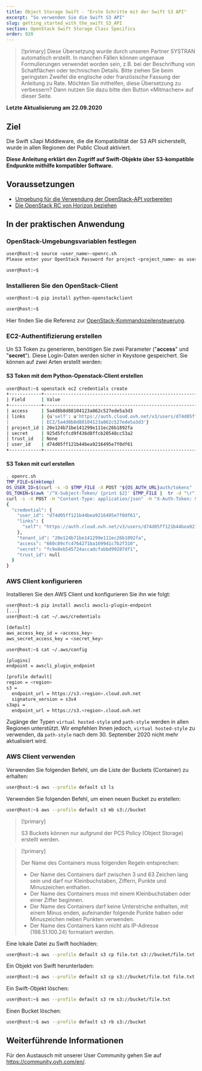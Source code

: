 ```yaml
---
title: Object Storage Swift - "Erste Schritte mit der Swift S3 API"
excerpt: "So verwenden Sie die Swift S3 API"
slug: getting_started_with_the_swift_S3_API
section: OpenStack Swift Storage Class Specifics
order: 020
---
```


> [!primary]
> Diese Übersetzung wurde durch unseren Partner SYSTRAN automatisch erstellt. In manchen Fällen können ungenaue Formulierungen verwendet worden sein, z.B. bei der Beschriftung von Schaltflächen oder technischen Details. Bitte ziehen Sie beim geringsten Zweifel die englische oder französische Fassung der Anleitung zu Rate. Möchten Sie mithelfen, diese Übersetzung zu verbessern? Dann nutzen Sie dazu bitte den Button «Mitmachen» auf dieser Seite.
>

**Letzte Aktualisierung am 22.09.2020**

## Ziel

Die Swift s3api Middleware, die die Kompatibilität der S3 API sicherstellt, wurde in allen Regionen der Public Cloud aktiviert.

**Diese Anleitung erklärt den Zugriff auf Swift-Objekte über S3-kompatible Endpunkte mithilfe kompatibler Software.**

## Voraussetzungen

- [Umgebung für die Verwendung der OpenStack-API vorbereiten](https://docs.ovh.com/de/public-cloud/vorbereitung_der_umgebung_fur_die_verwendung_der_openstack_api/)
- [Die OpenStack RC von Horizon beziehen](https://docs.ovh.com/de/public-cloud/zugriff_und_sicherheit_in_horizon/)

## In der praktischen Anwendung

### OpenStack-Umgebungsvariablen festlegen

```bash
user@host:~$ source <user_name>-openrc.sh
Please enter your OpenStack Password for project <project_name> as user <user_name>:

user@host:~$
```

### Installieren Sie den OpenStack-Client

```bash
user@host:~$ pip install python-openstackclient

user@host:~$
```

Hier finden Sie die Referenz zur [OpenStack-Kommandozeilensteuerung](https://docs.openstack.org/python-openstackclient/latest/).

### EC2-Authentifizierung erstellen

Un S3 Token zu generieren, benötigen Sie zwei Parameter ("**access**" und "**secret**").
Diese Login-Daten werden sicher in Keystone gespeichert. Sie können auf zwei Arten erstellt werden:

#### S3 Token mit dem Python-Openstack-Client erstellen

```bash
user@host:~$ openstack ec2 credentials create
+------------+----------------------------------------------------------------------------------------------------------------------------+
| Field      | Value                                                                                                                      |
+------------+----------------------------------------------------------------------------------------------------------------------------+
| access     | 5a4d8b8d88104123a862c527ede5a3d3                                                                                           |
| links      | {u'self': u'https://auth.cloud.ovh.net/v3/users/d74d05ff121b44bea9216495e7f0df61/credentials/OS-                     |
|            | EC2/5a4d8b8d88104123a862c527ede5a3d3'}                                                                                     |
| project_id | 20e124b71be141299e111ec26b1892fa                                                                                           |
| secret     | 925d5fcfcd9f436d8ffcb20548cc53a2                                                                                           |
| trust_id   | None                                                                                                                       |
| user_id    | d74d05ff121b44bea9216495e7f0df61                                                                                           |
+------------+----------------------------------------------------------------------------------------------------------------------------+
```

#### S3 Token mit curl erstellen

```bash
. openrc.sh
TMP_FILE=$(mktemp)
OS_USER_ID=$(curl -s -D $TMP_FILE -X POST "${OS_AUTH_URL}auth/tokens" -H "Content-Type: application/json" -d '{"auth":{"identity":{"methods":["password"],"password":{"user":{"name":"'$OS_USERNAME'","domain":{"id":"default"},"password":"'$OS_PASSWORD'"}}},"scope":{"project":{ "id":"'$OS_TENANT_ID'","domain":{"id":"default"}}}}}' | jq -r '.["token"]["user"]["id"]')
OS_TOKEN=$(awk '/^X-Subject-Token/ {print $2}' $TMP_FILE |  tr -d "\r")
curl -s -X POST -H "Content-Type: application/json" -H "X-Auth-Token: $OS_TOKEN" -d '{"tenant_id": "'$OS_TENANT_ID'"}' "${OS_AUTH_URL}users/${OS_USER_ID}/credentials/OS-EC2" | jq .
{
  "credential": {
    "user_id": "d74d05ff121b44bea9216495e7f0df61",
    "links": {
      "self": "https://auth.cloud.ovh.net/v3/users/d74d05ff121b44bea9216495e7f0df61/credentials/OS-EC2/660c89cfc4764271ba169941c7b2f310"
    },
    "tenant_id": "20e124b71be141299e111ec26b1892fa",
    "access": "660c89cfc4764271ba169941c7b2f310",
    "secret": "fc9e8eb545724accadcfabbd99207df1",
    "trust_id": null
  }
}
```

### AWS Client konfigurieren

Installieren Sie den AWS Client und konfigurieren Sie ihn wie folgt:

```bash
user@host:~$ pip install awscli awscli-plugin-endpoint
[...]
user@host:~$ cat ~/.aws/credentials

[default]
aws_access_key_id = <access_key>
aws_secret_access_key = <secret_key>

user@host:~$ cat ~/.aws/config

[plugins]
endpoint = awscli_plugin_endpoint

[profile default]
region = <region>
s3 =
  endpoint_url = https://s3.<region>.cloud.ovh.net
  signature_version = s3v4
s3api =
  endpoint_url = https://s3.<region>.cloud.ovh.net
```

Zugänge der Typen `virtual hosted-style` und `path-style` werden in allen Regionen unterstützt. Wir empfehlen Ihnen jedoch, `virtual hosted-style` zu verwenden, da `path-style` nach dem 30. September 2020 nicht mehr aktualisiert wird.

### AWS Client verwenden

Verwenden Sie folgenden Befehl, um die Liste der Buckets (Container) zu erhalten:

```bash
user@host:~$ aws --profile default s3 ls
```

Verwenden Sie folgenden Befehl, um einen neuen Bucket zu erstellen:

```bash
user@host:~$ aws --profile default s3 mb s3://bucket
```

> [!primary]
>
> S3 Buckets können nur aufgrund der PCS Policy (Object Storage) erstellt werden.
>

> [!primary]
>
> Der Name des Containers muss folgenden Regeln entsprechen:
>  
> - Der Name des Containers darf zwischen 3 und 63 Zeichen lang sein und darf nur Kleinbuchstaben, Ziffern, Punkte und Minuszeichen enthalten.  
> - Der Name des Containers muss mit einem Kleinbuchstaben oder einer Ziffer beginnen.  
> - Der Name des Containers darf keine Unterstriche enthalten, mit einem Minus enden, aufeinander folgende Punkte haben oder Minuszeichen neben Punkten verwenden.  
> - Der Name des Containers kann nicht als IP-Adresse (198.51.100.24) formatiert werden.  
>

Eine lokale Datei zu Swift hochladen:

```bash
user@host:~$ aws --profile default s3 cp file.txt s3://bucket/file.txt
```

Ein Objekt von Swift herunterladen:

```bash
user@host:~$ aws --profile default s3 cp s3://bucket/file.txt file.txt
```

Ein Swift-Objekt löschen:

```bash
user@host:~$ aws --profile default s3 rm s3://bucket/file.txt
```

Einen Bucket löschen:

```bash
user@host:~$ aws --profile default s3 rb s3://bucket
```

## Weiterführende Informationen

Für den Austausch mit unserer User Community gehen Sie auf <https://community.ovh.com/en/>.
